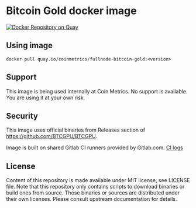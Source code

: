 # Bitcoin Gold docker image

[![Docker Repository on Quay](https://quay.io/repository/coinmetrics/fullnode-bitcoin-gold/status "Docker Repository on Quay")](https://quay.io/repository/coinmetrics/fullnode-bitcoin-gold)

## Using image

```
docker pull quay.io/coinmetrics/fullnode-bitcoin-gold:<version>
```

## Support

This image is being used internally at Coin Metrics. No support is available. You are using it at your own risk.

## Security

This image uses official binaries from Releases section of https://github.com/BTCGPU/BTCGPU.

Image is built on shared Gitlab CI runners provided by Gitlab.com. [CI logs](https://gitlab.com/coinmetrics/fullnodes/bitcoin-gold/pipelines)

## License

Content of this repository is made available under MIT license, see LICENSE file.
Note that this repository only contains scripts to download binaries or build ones from source.
Those binaries or sources are distributed under their own licenses.
Please consult upstream documentation for details.
